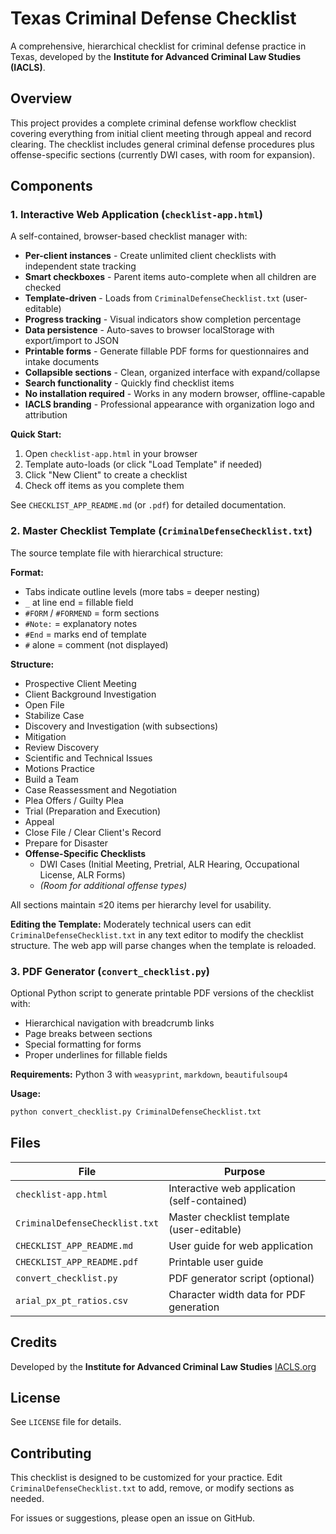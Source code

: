# Texas Criminal Defense Checklist

A comprehensive, hierarchical checklist for criminal defense practice in Texas, developed by the **Institute for Advanced Criminal Law Studies (IACLS)**.

## Overview

This project provides a complete criminal defense workflow checklist covering everything from initial client meeting through appeal and record clearing. The checklist includes general criminal defense procedures plus offense-specific sections (currently DWI cases, with room for expansion).

## Components

### 1. Interactive Web Application (`checklist-app.html`)

A self-contained, browser-based checklist manager with:

- **Per-client instances** - Create unlimited client checklists with independent state tracking
- **Smart checkboxes** - Parent items auto-complete when all children are checked
- **Template-driven** - Loads from `CriminalDefenseChecklist.txt` (user-editable)
- **Progress tracking** - Visual indicators show completion percentage
- **Data persistence** - Auto-saves to browser localStorage with export/import to JSON
- **Printable forms** - Generate fillable PDF forms for questionnaires and intake documents
- **Collapsible sections** - Clean, organized interface with expand/collapse
- **Search functionality** - Quickly find checklist items
- **No installation required** - Works in any modern browser, offline-capable
- **IACLS branding** - Professional appearance with organization logo and attribution

**Quick Start:**
1. Open `checklist-app.html` in your browser
2. Template auto-loads (or click "Load Template" if needed)
3. Click "New Client" to create a checklist
4. Check off items as you complete them

See `CHECKLIST_APP_README.md` (or `.pdf`) for detailed documentation.

### 2. Master Checklist Template (`CriminalDefenseChecklist.txt`)

The source template file with hierarchical structure:

**Format:**
- Tabs indicate outline levels (more tabs = deeper nesting)
- `_` at line end = fillable field
- `#FORM` / `#FORMEND` = form sections
- `#Note:` = explanatory notes
- `#End` = marks end of template
- `#` alone = comment (not displayed)

**Structure:**
- Prospective Client Meeting
- Client Background Investigation
- Open File
- Stabilize Case
- Discovery and Investigation (with subsections)
- Mitigation
- Review Discovery
- Scientific and Technical Issues
- Motions Practice
- Build a Team
- Case Reassessment and Negotiation
- Plea Offers / Guilty Plea
- Trial (Preparation and Execution)
- Appeal
- Close File / Clear Client's Record
- Prepare for Disaster
- **Offense-Specific Checklists**
  - DWI Cases (Initial Meeting, Pretrial, ALR Hearing, Occupational License, ALR Forms)
  - *(Room for additional offense types)*

All sections maintain ≤20 items per hierarchy level for usability.

**Editing the Template:**
Moderately technical users can edit `CriminalDefenseChecklist.txt` in any text editor to modify the checklist structure. The web app will parse changes when the template is reloaded.

### 3. PDF Generator (`convert_checklist.py`)

Optional Python script to generate printable PDF versions of the checklist with:
- Hierarchical navigation with breadcrumb links
- Page breaks between sections
- Special formatting for forms
- Proper underlines for fillable fields

**Requirements:** Python 3 with `weasyprint`, `markdown`, `beautifulsoup4`

**Usage:**
```bash
python convert_checklist.py CriminalDefenseChecklist.txt
```

## Files

| File | Purpose |
|------|---------|
| `checklist-app.html` | Interactive web application (self-contained) |
| `CriminalDefenseChecklist.txt` | Master checklist template (user-editable) |
| `CHECKLIST_APP_README.md` | User guide for web application |
| `CHECKLIST_APP_README.pdf` | Printable user guide |
| `convert_checklist.py` | PDF generator script (optional) |
| `arial_px_pt_ratios.csv` | Character width data for PDF generation |

## Credits

Developed by the **Institute for Advanced Criminal Law Studies**
[IACLS.org](https://iacls.org)

## License

See `LICENSE` file for details.

## Contributing

This checklist is designed to be customized for your practice. Edit `CriminalDefenseChecklist.txt` to add, remove, or modify sections as needed.

For issues or suggestions, please open an issue on GitHub.
